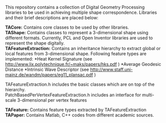 This repository contains a collection of Digital Geometry Processing libraries to be used in achieving multiple shape correspondence. Libraries and their brief descriptions are placed below:

__TACore:__ Contains core classes to be used by other libraries.  
__TAShape:__ Contains classes to represent a 3-dimensional shape using different formats. Currently, PCL and Open Inventor libraries are used  to represent the shape digitally.  
__TAFeatureExtraction:__ Contains an inheritance hierarchy to extract global or local features from 3-dimensional shape. Following feature types are implemented:    *Heat Kernel Signature (see http://www.lix.polytechnique.fr/~maks/papers/hks.pdf )
	*Average Geodesic Distance
	*Intrinsic Wave Descriptor (see http://www.staff.uni-mainz.de/wandm/papers/eg11_plansac.pdf )    
	
TAFeatureExtraction.h includes the basic classes which are on top of the hierarchy.  
PatchBasedPerVertexFeatureExtraction.h includes an interface for multi-scale 3-dimensional per vertex features  

__TAFeature:__ Contains feature types extracted by TAFeatureExtraction  
__TAPaper:__ Contains Matlab, C++ codes from different academic sources.